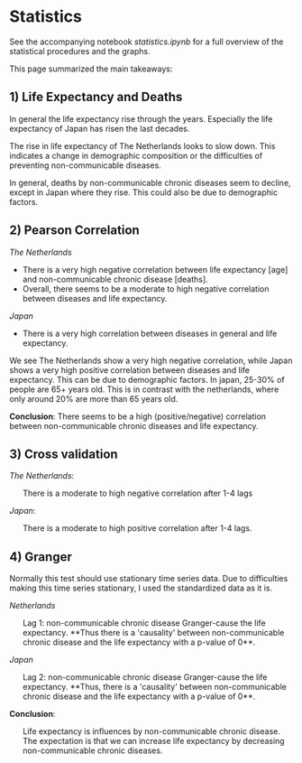 # Statistics

See the accompanying notebook *statistics.ipynb* for a full overview of the statistical procedures and the graphs.

This page summarized the main takeaways:

## 1) Life Expectancy and Deaths
In general the life expectancy rise through the years.
Especially the life expectancy of Japan has risen the last decades.

The rise in life expectancy of The Netherlands looks to slow down.
This indicates a change in demographic composition or the difficulties of preventing non-communicable diseases.

In general, deaths by non-communicable chronic diseases seem to decline, except in Japan where they rise. 
This could also be due to demographic factors.

## 2) Pearson Correlation

*The Netherlands*
<ul>
<li> There is a very high negative correlation between life expectancy [age] and non-communicable chronic disease [deaths].</li>
<li> Overall, there seems to be a moderate to high negative correlation between diseases and life expectancy.</li>
</ul>

*Japan*

<ul>
<li> There is a very high correlation between diseases in general and life expectancy.</li>
</ul>

We see The Netherlands show a very high negative correlation, while Japan shows a very high positive correlation between diseases and life expectancy. This can be due to demographic factors. In japan, 25-30% of people are 65+ years old. This is in contrast with the netherlands, where only around 20% are more than 65 years old.

<strong>Conclusion</strong>: There seems to be a high (positive/negative) correlation between non-communicable chronic diseases and life expectancy.

## 3) Cross validation

*The Netherlands*:
<ul>
<il>There is a moderate to high negative correlation after 1-4 lags</il>
</ul>

*Japan*:
<ul>
<il>There is a moderate to high positive correlation after 1-4 lags.</il>
</ul>

## 4) Granger
Normally this test should use stationary time series data. Due to difficulties making
this time series stationary, I used the standardized data as it is.

*Netherlands*

<ul>
<il>Lag 1: non-communicable chronic disease Granger-cause the life expectancy. **Thus there is a 'causality' between non-communicable chronic disease and the life expectancy with a p-value of 0**.</il>
</ul>


*Japan*

<ul>
<il>Lag 2: non-communicable chronic disease Granger-cause the life expectancy. **Thus, there is a 'causality' between non-communicable chronic disease and the life expectancy with a p-value of 0**.</il>
</ul>

**Conclusion**:

<ul>
<il>Life expectancy is influences by non-communicable chronic disease. The expectation is that we can increase life expectancy by decreasing non-communicable chronic diseases. </il>
</ul>
